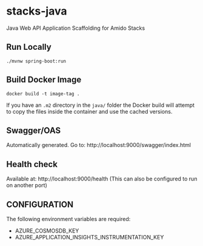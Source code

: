 # stacks-java
Java Web API Application Scaffolding for Amido Stacks

## Run Locally

`./mvnw spring-boot:run`

## Build Docker Image

`docker build -t image-tag .`

If you have an `.m2` directory in the `java/` folder the Docker build will
attempt to copy the files inside the container and use the cached versions.

## Swagger/OAS

Automatically generated. Go to: http://localhost:9000/swagger/index.html

## Health check

Available at: http://localhost:9000/health
(This can also be configured to run on another port)

## CONFIGURATION

The following environment variables are required:

- AZURE_COSMOSDB_KEY
- AZURE_APPLICATION_INSIGHTS_INSTRUMENTATION_KEY
